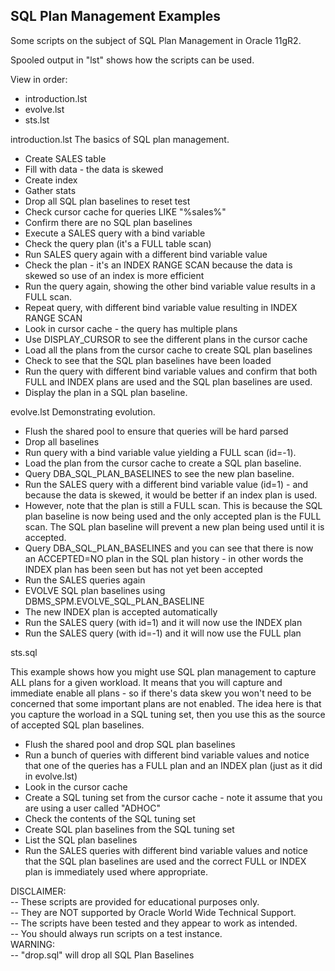 <h2>SQL Plan Management Examples</h2>

Some scripts on the subject of SQL Plan Management in Oracle 11gR2. 

Spooled output in "lst" shows how the scripts can be used. 

View in order: 
* introduction.lst 
* evolve.lst
* sts.lst

introduction.lst
The basics of SQL plan management.
* Create SALES table
* Fill with data - the data is skewed
* Create index
* Gather stats
* Drop all SQL plan baselines to reset test
* Check cursor cache for queries LIKE "%sales%"
* Confirm there are no SQL plan baselines
* Execute a SALES query with a bind variable
* Check the query plan (it's a FULL table scan)
* Run SALES query again with a different bind variable value
* Check the plan - it's an INDEX RANGE SCAN because the data is skewed so use of an index is more efficient
* Run the query again, showing the other bind variable value results in a FULL scan.
* Repeat query, with different bind variable value resulting in INDEX RANGE SCAN
* Look in cursor cache - the query has multiple plans
* Use DISPLAY_CURSOR to see the different plans in the cursor cache
* Load all the plans from the cursor cache to create SQL plan baselines
* Check to see that the SQL plan baselines have been loaded
* Run the query with different bind variable values and confirm that both FULL and INDEX plans are used and the SQL plan baselines are used.
* Display the plan in a SQL plan baseline.

evolve.lst
Demonstrating evolution.
* Flush the shared pool to ensure that queries will be hard parsed
* Drop all baselines
* Run query with a bind variable value yielding a FULL scan (id=-1).
* Load the plan from the cursor cache to create a SQL plan baseline.
* Query DBA_SQL_PLAN_BASELINES to see the new plan baseline.
* Run the SALES query with a different bind variable value (id=1) - and because the data is skewed, it would be better if an index plan is used.
* However, note that the plan is still a FULL scan. This is because the SQL plan baseline is now being used and the only accepted plan is the FULL scan. The SQL plan baseline will prevent a new plan being used until it is accepted.
* Query DBA_SQL_PLAN_BASELINES and you can see that there is now an ACCEPTED=NO plan in the SQL plan history - in other words the INDEX plan has been seen but has not yet been accepted
* Run the SALES queries again
* EVOLVE SQL plan baselines using DBMS_SPM.EVOLVE_SQL_PLAN_BASELINE
* The new INDEX plan is accepted automatically
* Run the SALES query (with id=1) and it will now use the INDEX plan
* Run the SALES query (with id=-1) and it will now use the FULL plan

sts.sql

This example shows how you might use SQL plan management to capture ALL plans for a given workload. It means that you will capture and immediate enable all plans - so if there's data skew you won't need to be concerned that some important plans are not enabled. The idea here is that you capture the worload in a SQL tuning set, then you use this as the source of accepted SQL plan baselines.

* Flush the shared pool and drop SQL plan baselines
* Run a bunch of queries with different bind variable values and notice that one of the queries has a FULL plan and an INDEX plan (just as it did in evolve.lst)
* Look in the cursor cache
* Create a SQL tuning set from the cursor cache - note it assume that you are using a user called "ADHOC"
* Check the contents of the SQL tuning set
* Create SQL plan baselines from the SQL tuning set
* List the SQL plan baselines
* Run the SALES queries with different bind variable values and notice that the SQL plan baselines are used and the correct FULL or INDEX plan is immediately used where appropriate.


DISCLAIMER:
   <br/>-- These scripts are provided for educational purposes only.
   <br/>-- They are NOT supported by Oracle World Wide Technical Support.
   <br/>-- The scripts have been tested and they appear to work as intended.
   <br/>-- You should always run scripts on a test instance.
<br/>
WARNING:
   <br/>-- "drop.sql" will drop all SQL Plan Baselines
  

